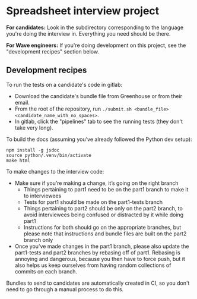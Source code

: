 # Spreadsheet interview project

**For candidates:** Look in the subdirectory corresponding to the language
you're doing the interview in. Everything you need should be there.

**For Wave engineers:** If you're doing development on this project, see the
"development recipes" section below.

## Development recipes

To run the tests on a candidate's code in gitlab:

* Download the candidate's bundle file from Greenhouse or from their email.
* From the root of the repository, run `./submit.sh <bundle_file> <candidate_name_with_no_spaces>`.
* In gitlab, click the "pipelines" tab to see the running tests (they don't take very long).


To build the docs (assuming you've already followed the Python dev setup):

```
npm install -g jsdoc
source python/.venv/bin/activate
make html
```

To make changes to the interview code:

* Make sure if you’re making a change, it’s going on the right branch
    * Things pertaining to part1 need to be on the part1 branch to make it to interviewees
    * Tests for part1 should be made on the part1-tests branch
    * Things pertaining to part2 should be only on the part2 branch, to avoid interviewees being confused or distracted by it while doing part1
    * Instructions for both should go on the appropriate branches, but please note that instructions and bundle files are built on the part2 branch only
* Once you’ve made changes in the part1 branch, please also update the part1-tests and part2 branches by rebasing off of part1.  Rebasing is annoying and dangerous, because you then have to force push, but it also helps us keep ourselves from having random collections of commits on each branch.

Bundles to send to candidates are automatically created in CI, so you don't need to go through a manual process to do this.